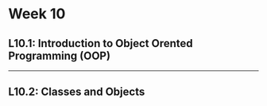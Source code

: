 # Week 10

## L10.1: Introduction to Object Orented Programming (OOP)




***

## L10.2: Classes and Objects


